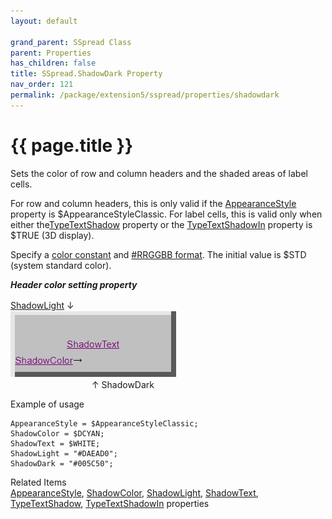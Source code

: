 ```yaml
---
layout: default

grand_parent: SSpread Class
parent: Properties
has_children: false
title: SSpread.ShadowDark Property
nav_order: 121
permalink: /package/extension5/sspread/properties/shadowdark
---
```

# {{ page.title }}

Sets the color of row and column headers and the shaded areas of label cells.

For row and column headers, this is only valid if the <a href="/package/extension5/sspread/properties/appearancestyle">AppearanceStyle</a> property is $AppearanceStyleClassic.
For label cells, this is valid only when either the<a href="/package/extension5/sspread/properties/typetextshadow">TypeTextShadow</a> property or the <a href="/package/extension5/sspread/properties/typetextshadowin">TypeTextShadowIn</a> property is $TRUE (3D display).

Specify a <a href="/base/color">color constant</a> and
<a href="package/extension5/sspread/#this-classs-unique-color-handling-rrggbb-format">#RRGGBB format</a>.
The initial value is $STD (system standard color).

***Header color setting property***

<a href="/package/extension5/sspread/properties/shadowlight">ShadowLight</a> ↓　<br>
<a href="/img/Package/Ext5-SSpread-ShadowDark.PNG" target="_blank">
<img src="/img/Package/Ext5-SSpread-ShadowDark.PNG" alt="login image">
</a> <br>
&nbsp;&nbsp;&nbsp;&nbsp;&nbsp;&nbsp;&nbsp;&nbsp;&nbsp;&nbsp;&nbsp;&nbsp;&nbsp;&nbsp;&nbsp;&nbsp;&nbsp;&nbsp;&nbsp;&nbsp;&nbsp;&nbsp;&nbsp;&nbsp;&nbsp;&nbsp;&nbsp;&nbsp;&nbsp;&nbsp;&nbsp;&nbsp; ↑ ShadowDark


Example of usage<br>
```
AppearanceStyle = $AppearanceStyleClassic;
ShadowColor = $DCYAN;
ShadowText = $WHITE;
ShadowLight = "#DAEAD0";
ShadowDark = "#005C50";
```

Related Items<br>
<a href="/package/extension5/sspread/properties/appearancestyle">AppearanceStyle</a>, <a href="/package/extension5/sspread/properties/shadowcolor">ShadowColor</a>, <a href="/package/extension5/sspread/properties/shadowlight">ShadowLight</a>, <a href="/package/extension5/sspread/properties/shadowtext">ShadowText</a>,  <a href="/package/extension5/sspread/properties/typetextshadow">TypeTextShadow</a>, <a href="/package/extension5/sspread/properties/typetextshadowin">TypeTextShadowIn</a> properties  